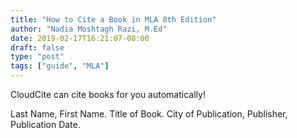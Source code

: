 ```yaml
---
title: "How to Cite a Book in MLA 8th Edition"
author: "Nadia Moshtagh Razi, M.Ed"
date: 2019-02-17T16:21:07-08:00
draft: false
type: "post"
tags: ["guide", "MLA"]
---
```


CloudCite can cite books for you automatically!

Last Name, First Name. Title of Book. City of Publication, Publisher, Publication Date.